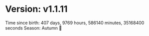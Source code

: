 # Version: v1.1.11
Time since birth: 407 days, 9769 hours, 586140 minutes, 35168400 seconds
Season: Autumn 🍁
